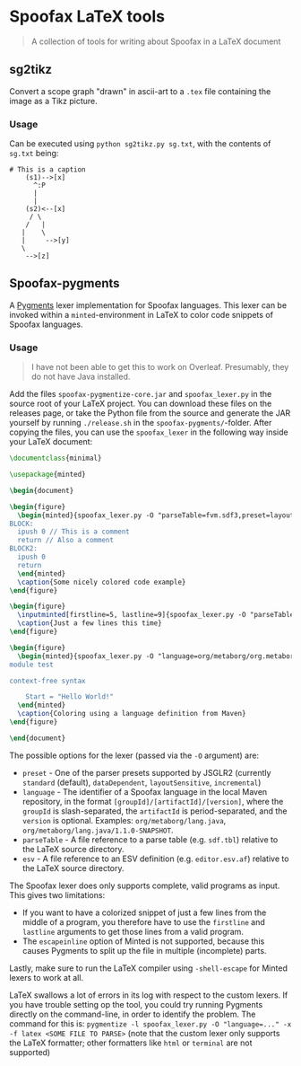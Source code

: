 # Spoofax LaTeX tools
> A collection of tools for writing about Spoofax in a LaTeX document


## sg2tikz
Convert a scope graph "drawn" in ascii-art to a `.tex` file containing the image as a Tikz picture.

### Usage
Can be executed using `python sg2tikz.py sg.txt`, with the contents of `sg.txt` being:

```
# This is a caption
    (s1)-->[x]
      ^:P
      |
      |
    (s2)<--[x]
     / \
    /   |
   |    \
   |     -->[y]
   \
    -->[z]
```


## Spoofax-pygments
A [Pygments](http://pygments.org/) lexer implementation for Spoofax languages.
This lexer can be invoked within a `minted`-environment in LaTeX to color code snippets of Spoofax languages.

### Usage
> I have not been able to get this to work on Overleaf. Presumably, they do not have Java installed.

Add the files `spoofax-pygmentize-core.jar` and `spoofax_lexer.py` in the source root of your LaTeX project.
You can download these files on the releases page, or take the Python file from the source and generate the JAR yourself by running `./release.sh` in the `spoofax-pygments/`-folder.
After copying the files, you can use the `spoofax_lexer` in the following way inside your LaTeX document:
```latex
\documentclass{minimal}

\usepackage{minted}

\begin{document}

\begin{figure}
  \begin{minted}{spoofax_lexer.py -O "parseTable=fvm.sdf3,preset=layoutSensitive" -x}
BLOCK:
  ipush 0 // This is a comment
  return // Also a comment
BLOCK2:
  ipush 0
  return
  \end{minted}
  \caption{Some nicely colored code example}
\end{figure}

\begin{figure}
  \inputminted[firstline=5, lastline=9]{spoofax_lexer.py -O "parseTable=fvm.sdf3,preset=layoutSensitive" -x}{test.stc}
  \caption{Just a few lines this time}
\end{figure}

\begin{figure}
  \begin{minted}{spoofax_lexer.py -O "language=org/metaborg/org.metaborg.meta.lang.template" -x}
module test

context-free syntax

    Start = "Hello World!"
  \end{minted}
  \caption{Coloring using a language definition from Maven}
\end{figure}

\end{document}
```

The possible options for the lexer (passed via the `-O` argument) are:
- `preset` - One of the parser presets supported by JSGLR2 (currently `standard` (default), `dataDependent`, `layoutSensitive`, `incremental`)
- `language` - The identifier of a Spoofax language in the local Maven repository, in the format `[groupId]/[artifactId]/[version]`, where the `groupId` is slash-separated, the `artifactId` is period-separated, and the `version` is optional. Examples: `org/metaborg/lang.java`, `org/metaborg/lang.java/1.1.0-SNAPSHOT`.
- `parseTable` - A file reference to a parse table (e.g. `sdf.tbl`) relative to the LaTeX source directory.
- `esv` - A file reference to an ESV definition (e.g. `editor.esv.af`) relative to the LaTeX source directory.

The Spoofax lexer does only supports complete, valid programs as input. This gives two limitations:
- If you want to have a colorized snippet of just a few lines from the middle of a program, you therefore have to use the `firstline` and `lastline` arguments to get those lines from a valid program.
- The `escapeinline` option of Minted is not supported, because this causes Pygments to split up the file in multiple (incomplete) parts.

Lastly, make sure to run the LaTeX compiler using `-shell-escape` for Minted lexers to work at all.

LaTeX swallows a lot of errors in its log with respect to the custom lexers. If you have trouble setting op the tool, you could try running Pygments directly on the command-line, in order to identify the problem. The command for this is: `pygmentize -l spoofax_lexer.py -O "language=..." -x -f latex <SOME FILE TO PARSE>` (note that the custom lexer only supports the LaTeX formatter; other formatters like `html` or `terminal` are not supported)
